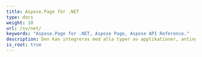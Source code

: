 ```yaml
---
title: Aspose.Page för .NET
type: docs
weight: 10
url: /sv/net/
keywords: "Aspose.Page for .NET, Aspose Page, Aspose API Reference."
description: Den kan integreras med alla typer av applikationer, antingen det är en ASP.NET-webbapplikation eller en Windows-applikation.
is_root: true
---
```

